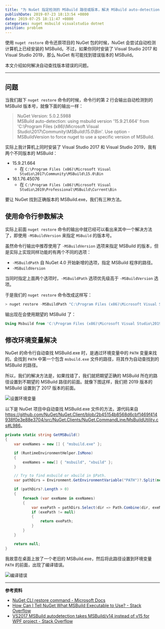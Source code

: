 ```yaml
---
title: "为 NuGet 指定检测的 MSBuild 路径或版本，解决 MSBuild auto-detection: using msbuild version 自动查找路径不合适的问题"
publishDate: 2019-07-23 18:13:54 +0800
date: 2019-07-25 18:11:47 +0800
categories: nuget msbuild visualstudio dotnet
position: problem
---
```


使用 `nuget restore` 命令还原项目的 NuGet 包的时候，NuGet 会尝试自动检测计算机上已经安装的 MSBuild。不过，如果你同时安装了 Visual Studio 2017 和 Visual Studio 2019，那么 NuGet 有可能找到错误版本的 MSBuild。

本文介绍如何解决自动查找版本错误的问题。

---

<div id="toc"></div>

## 问题

当我们敲下 `nuget restore` 命令的时候，命令行的第 2 行会输出自动检测到的 MSBuild 版本号，就像下面的输出一样：

> NuGet Version: 5.0.2.5988  
> MSBuild auto-detection: using msbuild version '15.9.21.664' from 'C:\Program Files (x86)\Microsoft Visual Studio\2017\Community\MSBuild\15.0\Bin'. Use option -MSBuildVersion to force nuget to use a specific version of MSBuild.

实际上我计算机上同时安装了 Visual Studio 2017 和 Visual Studio 2019，我有两个不同版本的 MSBuild：

- 15.9.21.664
    - 在 `C:\Program Files (x86)\Microsoft Visual Studio\2017\Community\MSBuild\15.0\Bin`
- 16.1.76.45076
    - 在 `C:\Program Files (x86)\Microsoft Visual Studio\2019\Professional\MSBuild\Current\Bin`

要让 NuGet 找到正确版本的 MSBuild.exe，我们有三种方法。

## 使用命令行参数解决

实际上前面 `nuget restore` 命令的输出中就已经可以看出来其中一个解决方法了，即使用 `-MSBuildVersion` 来指定 `MSBuild` 的版本号。

虽然命令行输出中推荐使用了 `-MSBuildVersion` 选项来指定 MSBuild 的版本，但是实际上实现同样功能的有两个不同的选项：

- `-MSBuildPath` 自 NuGet 4.0 开始新增的选项，指定 MSBuild 程序的路径。
- `-MSBuildVersion`

当同时指定上面两个选项时，`-MSBuildPath` 选项优先级高于 `-MSBuildVersion` 选项。

于是我们的 `nuget restore` 命令改成这样写：

```powershell
> nuget restore -MSBuildPath "C:\Program Files (x86)\Microsoft Visual Studio\2019\Professional\MSBuild\Current\Bin"
```

输出现在会使用期望的 MSBuild 了：

```powershell
Using Msbuild from 'C:\Program Files (x86)\Microsoft Visual Studio\2019\Professional\MSBuild\Current\Bin'.
```

## 修改环境变量解决

NuGet 的命令行自动查找 MSBuild.exe 时，是通过环境变量中的 `PATH` 变量来找的。会找到 `PATH` 中第一个包含 `msbuild.exe` 文件的路径，将其作为自动查找到的 MSBuild 的路径。

所以，我们的解决方法是，如果找错了，我们就把期望正确的 MSBuild 所在的路径设置到不期望的 MSBuild 路径的前面。就像下图这样，我们把 2019 版本的 MSBuild 设置到了 2017 版本的前面。

![设置环境变量](/static/posts/2019-07-25-18-07-00.png)

以下是 NuGet 项目中自动查找 MSBuild.exe 文件的方法，源代码来自 <https://github.com/NuGet/NuGet.Client/blob/2b45154b8568d6cbf1469f414938f0e3e88e3704/src/NuGet.Clients/NuGet.CommandLine/MsBuildUtility.cs#L986>。

```csharp
private static string GetMSBuild()
{
    var exeNames = new [] { "msbuild.exe" };

    if (RuntimeEnvironmentHelper.IsMono)
    {
        exeNames = new[] { "msbuild", "xbuild" };
    }

    // Try to find msbuild or xbuild in $Path.
    var pathDirs = Environment.GetEnvironmentVariable("PATH")?.Split(new[] { Path.PathSeparator }, StringSplitOptions.RemoveEmptyEntries);

    if (pathDirs?.Length > 0)
    {
        foreach (var exeName in exeNames)
        {
            var exePath = pathDirs.Select(dir => Path.Combine(dir, exeName)).FirstOrDefault(File.Exists);
            if (exePath != null)
            {
                return exePath;
            }
        }
    }

    return null;
}
```

我故意在桌面上放了一个老旧的 MSBuild.exe，然后将此路径设置到环境变量 `PATH` 的前面，出现了编译错误。

![编译错误](/static/posts/2019-07-25-18-11-09.png)

---

**参考资料**

- [NuGet CLI restore command - Microsoft Docs](https://docs.microsoft.com/en-us/nuget/reference/cli-reference/cli-ref-restore)
- [How Can I Tell NuGet What MSBuild Executable to Use? - Stack Overflow](https://stackoverflow.com/a/49823570/6233938)
- [VS2017 MSBuild autodetection takes MSBuild/v14 instead of v15 for WPF project - Stack Overflow](https://stackoverflow.com/a/50014934/6233938)
